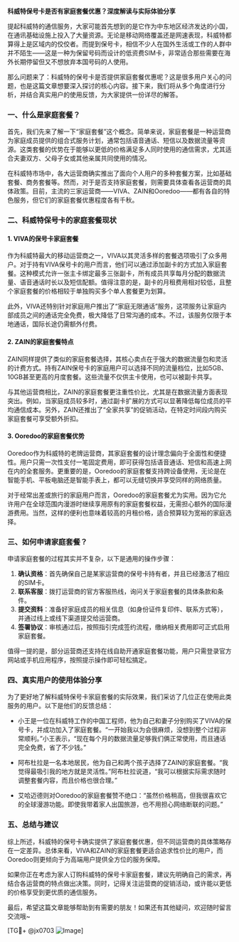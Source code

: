 **科威特保号卡是否有家庭套餐优惠？深度解读与实际体验分享**

提起科威特的通信服务，大家可能首先想到的是它作为中东地区经济发达的小国，在通讯基础设施上投入了大量资源。无论是移动网络覆盖还是网速表现，科威特都算得上是区域内的佼佼者。而提到保号卡，相信不少人在国外生活或工作的人群中并不陌生——这是一种为保留号码而设计的低资费SIM卡，非常适合那些需要在海外长期停留但又不想放弃本国号码的人使用。

那么问题来了：科威特的保号卡是否提供家庭套餐优惠呢？这是很多用户关心的问题，也是这篇文章想要深入探讨的核心内容。接下来，我们将从多个角度进行分析，并结合真实用户的使用反馈，为大家提供一份详尽的解答。

### 一、什么是家庭套餐？

首先，我们先来了解一下“家庭套餐”这个概念。简单来说，家庭套餐是一种运营商为家庭成员提供的组合式服务计划，通常包括语音通话、短信以及数据流量等资源。这类套餐的优势在于能够以更低的价格满足多人同时使用的通信需求，尤其适合夫妻双方、父母子女或其他亲属共同使用的情况。

在科威特市场中，各大运营商确实推出了面向个人用户的多种套餐方案，比如基础套餐、商务套餐等。然而，对于是否支持家庭套餐，则需要具体查看各运营商的具体政策。目前，主流的三家运营商——VIVA、ZAIN和Ooredoo——都有各自的特色服务，但它们的家庭套餐优惠程度各有千秋。

### 二、科威特保号卡的家庭套餐现状

#### 1. VIVA的保号卡家庭套餐
作为科威特最大的移动运营商之一，VIVA以其灵活多样的套餐选项吸引了众多用户。对于持有VIVA保号卡的用户而言，他们可以通过添加副卡的方式加入家庭套餐。这种模式允许一张主卡绑定最多三张副卡，所有成员共享每月分配的数据流量、语音通话时长以及短信配额。值得注意的是，副卡的月租费用相对较低，且整个家庭套餐的价格相较于单独购买多个单人套餐更为划算。

此外，VIVA还特别针对家庭用户推出了“家庭无限通话”服务，这项服务让家庭内部成员之间的通话完全免费，极大降低了日常沟通的成本。不过，该服务仅限于本地通话，国际长途仍需额外付费。

#### 2. ZAIN的家庭套餐特点
ZAIN同样提供了类似的家庭套餐选择，其核心卖点在于强大的数据流量包和灵活的计费方式。持有ZAIN保号卡的家庭用户可以选择不同的流量档位，比如5GB、10GB甚至更高的月度套餐。这些流量不仅供主卡使用，也可以被副卡共享。

与其他运营商相比，ZAIN的家庭套餐更注重性价比，尤其是在数据流量方面表现突出。例如，当家庭成员较多时，通过副卡扩展的方式可以显著降低每位成员的平均通信成本。另外，ZAIN还推出了“全家共享”的促销活动，在特定时间段内购买家庭套餐可享受额外折扣。

#### 3. Ooredoo的家庭套餐优势
Ooredoo作为科威特的老牌运营商，其家庭套餐的设计理念偏向于全面性和便捷性。用户只需一次性支付一笔固定费用，即可获得包括语音通话、短信和高速上网在内的全套服务。更重要的是，Ooredoo的家庭套餐支持跨设备使用，无论是在智能手机、平板电脑还是智能手表上，都可以无缝切换并享受同样的网络质量。

对于经常出差或旅行的家庭用户而言，Ooredoo的家庭套餐尤为实用。因为它允许用户在全球范围内漫游时继续享用原有的家庭套餐权益，无需担心额外的国际漫游费用。当然，这样的便利也意味着较高的月租价格，适合预算较为宽裕的家庭选择。

### 三、如何申请家庭套餐？

申请家庭套餐的过程其实并不复杂，以下是通用的操作步骤：

1. **确认资格**：首先确保自己是某家运营商的保号卡持有者，并且已经激活了相应的SIM卡。
2. **联系客服**：拨打运营商的官方客服热线，询问关于家庭套餐的具体条款和条件。
3. **提交资料**：准备好家庭成员的相关信息（如身份证件复印件、联系方式等），并通过线上或线下渠道提交给运营商。
4. **签署协议**：审核通过后，按照指引完成签约流程，缴纳相关费用即可正式启用家庭套餐。

值得一提的是，部分运营商还支持在线自助开通家庭套餐功能，用户只需登录官方网站或手机应用程序，按照提示操作即可轻松搞定。

### 四、真实用户的使用体验分享

为了更好地了解科威特保号卡家庭套餐的实际效果，我们采访了几位正在使用此类服务的用户。以下是他们的反馈总结：

- 小王是一位在科威特工作的中国工程师，他为自己和妻子分别购买了VIVA的保号卡，并成功加入了家庭套餐。“一开始我以为会很麻烦，没想到整个过程非常顺利。”小王表示，“现在每个月的数据流量足够我们俩正常使用，而且通话完全免费，省了不少钱。”
  
- 阿布杜拉是一名本地居民，他为自己和两个孩子选择了ZAIN的家庭套餐。“我觉得最吸引我的地方就是灵活性。”阿布杜拉说道，“我可以根据实际需求随时调整套餐内容，而且价格也很合理。”

- 艾哈迈德则对Ooredoo的家庭套餐赞不绝口：“虽然价格稍高，但我很喜欢它的全球漫游功能。即使我带着家人出国旅游，也不用担心网络断联的问题。”

### 五、总结与建议

综上所述，科威特的保号卡确实提供了家庭套餐优惠，但不同运营商的具体策略存在一定差异。总体来看，VIVA和ZAIN的家庭套餐更适合追求性价比的用户，而Ooredoo则更倾向于为高端用户提供全方位的服务保障。

如果你正在考虑为家人订购科威特的保号卡家庭套餐，建议先明确自己的需求，再结合各运营商的特点做出决策。同时，记得关注运营商的促销活动，或许能以更低的价格享受到更优质的通信服务。

最后，希望这篇文章能够帮助到有需要的朋友！如果还有其他疑问，欢迎随时留言交流哦~

[TG💪+ @jx0703 ![Image](https://github.com/user-attachments/assets/dbca1d08-cadb-493c-b0ec-ad6f7a83f270)]
